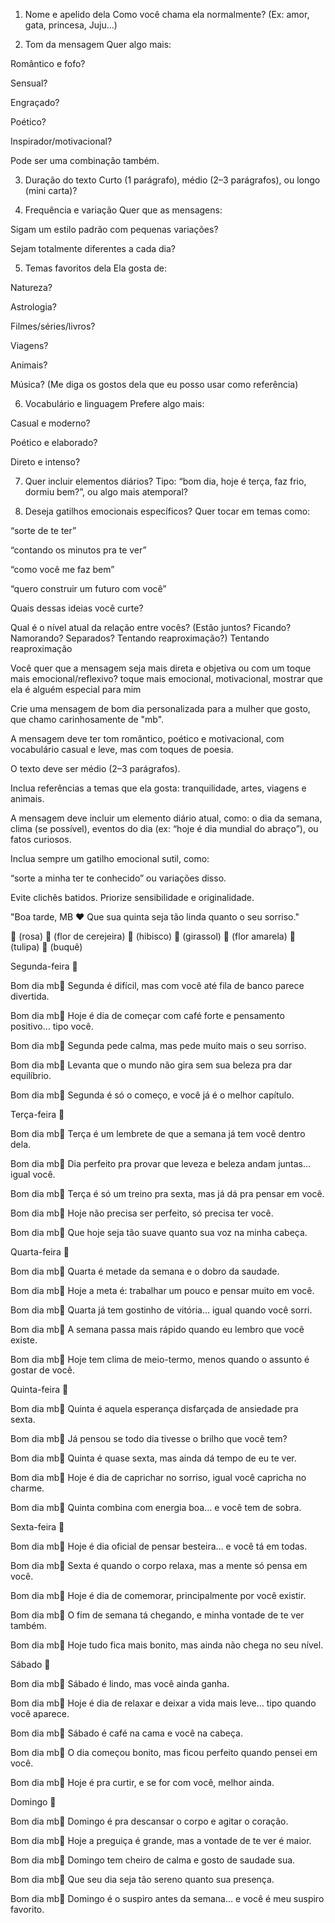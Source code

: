 1. Nome e apelido dela
Como você chama ela normalmente? (Ex: amor, gata, princesa, Juju...)

2. Tom da mensagem
Quer algo mais:

Romântico e fofo?

Sensual?

Engraçado?

Poético?

Inspirador/motivacional?

Pode ser uma combinação também.

3. Duração do texto
Curto (1 parágrafo), médio (2–3 parágrafos), ou longo (mini carta)?

4. Frequência e variação
Quer que as mensagens:

Sigam um estilo padrão com pequenas variações?

Sejam totalmente diferentes a cada dia?

5. Temas favoritos dela
Ela gosta de:

Natureza?

Astrologia?

Filmes/séries/livros?

Viagens?

Animais?

Música?
(Me diga os gostos dela que eu posso usar como referência)

6. Vocabulário e linguagem
Prefere algo mais:

Casual e moderno?

Poético e elaborado?

Direto e intenso?

7. Quer incluir elementos diários?
Tipo: “bom dia, hoje é terça, faz frio, dormiu bem?”, ou algo mais atemporal?

8. Deseja gatilhos emocionais específicos?
Quer tocar em temas como:

“sorte de te ter”

“contando os minutos pra te ver”

“como você me faz bem”

“quero construir um futuro com você”

Quais dessas ideias você curte?

Qual é o nível atual da relação entre vocês? (Estão juntos? Ficando? Namorando? Separados? Tentando reaproximação?) Tentando reaproximação

Você quer que a mensagem seja mais direta e objetiva ou com um toque mais emocional/reflexivo? toque mais emocional, motivacional, mostrar que ela é alguém especial para mim


Crie uma mensagem de bom dia personalizada para a mulher que gosto, que chamo carinhosamente de "mb".

A mensagem deve ter tom romântico, poético e motivacional, com vocabulário casual e leve, mas com toques de poesia.

O texto deve ser médio (2–3 parágrafos).

Inclua referências a temas que ela gosta: tranquilidade, artes, viagens e animais.

A mensagem deve incluir um elemento diário atual, como: o dia da semana, clima (se possível), eventos do dia (ex: “hoje é dia mundial do abraço”), ou fatos curiosos.

Inclua sempre um gatilho emocional sutil, como:

“sorte a minha ter te conhecido” ou variações disso.

Evite clichês batidos. Priorize sensibilidade e originalidade.



"Boa tarde, MB ❤️ Que sua quinta seja tão linda quanto o seu sorriso."

🌹 (rosa)
🌸 (flor de cerejeira)
🌺 (hibisco)
🌻 (girassol)
🌼 (flor amarela)
🌷 (tulipa)
💐 (buquê)



Segunda-feira 🌻

Bom dia mb🌻 Segunda é difícil, mas com você até fila de banco parece divertida.

Bom dia mb🌻 Hoje é dia de começar com café forte e pensamento positivo… tipo você.

Bom dia mb🌻 Segunda pede calma, mas pede muito mais o seu sorriso.

Bom dia mb🌻 Levanta que o mundo não gira sem sua beleza pra dar equilíbrio.

Bom dia mb🌻 Segunda é só o começo, e você já é o melhor capítulo.

Terça-feira 🌼

Bom dia mb🌼 Terça é um lembrete de que a semana já tem você dentro dela.

Bom dia mb🌼 Dia perfeito pra provar que leveza e beleza andam juntas… igual você.

Bom dia mb🌼 Terça é só um treino pra sexta, mas já dá pra pensar em você.

Bom dia mb🌼 Hoje não precisa ser perfeito, só precisa ter você.

Bom dia mb🌼 Que hoje seja tão suave quanto sua voz na minha cabeça.

Quarta-feira 🌷

Bom dia mb🌷 Quarta é metade da semana e o dobro da saudade.

Bom dia mb🌷 Hoje a meta é: trabalhar um pouco e pensar muito em você.

Bom dia mb🌷 Quarta já tem gostinho de vitória… igual quando você sorri.

Bom dia mb🌷 A semana passa mais rápido quando eu lembro que você existe.

Bom dia mb🌷 Hoje tem clima de meio-termo, menos quando o assunto é gostar de você.

Quinta-feira 🌺

Bom dia mb🌺 Quinta é aquela esperança disfarçada de ansiedade pra sexta.

Bom dia mb🌺 Já pensou se todo dia tivesse o brilho que você tem?

Bom dia mb🌺 Quinta é quase sexta, mas ainda dá tempo de eu te ver.

Bom dia mb🌺 Hoje é dia de caprichar no sorriso, igual você capricha no charme.

Bom dia mb🌺 Quinta combina com energia boa… e você tem de sobra.

Sexta-feira 🌹

Bom dia mb🌹 Hoje é dia oficial de pensar besteira… e você tá em todas.

Bom dia mb🌹 Sexta é quando o corpo relaxa, mas a mente só pensa em você.

Bom dia mb🌹 Hoje é dia de comemorar, principalmente por você existir.

Bom dia mb🌹 O fim de semana tá chegando, e minha vontade de te ver também.

Bom dia mb🌹 Hoje tudo fica mais bonito, mas ainda não chega no seu nível.

Sábado 🌸

Bom dia mb🌸 Sábado é lindo, mas você ainda ganha.

Bom dia mb🌸 Hoje é dia de relaxar e deixar a vida mais leve… tipo quando você aparece.

Bom dia mb🌸 Sábado é café na cama e você na cabeça.

Bom dia mb🌸 O dia começou bonito, mas ficou perfeito quando pensei em você.

Bom dia mb🌸 Hoje é pra curtir, e se for com você, melhor ainda.

Domingo 🌼

Bom dia mb🌼 Domingo é pra descansar o corpo e agitar o coração.

Bom dia mb🌼 Hoje a preguiça é grande, mas a vontade de te ver é maior.

Bom dia mb🌼 Domingo tem cheiro de calma e gosto de saudade sua.

Bom dia mb🌼 Que seu dia seja tão sereno quanto sua presença.

Bom dia mb🌼 Domingo é o suspiro antes da semana… e você é meu suspiro favorito.




